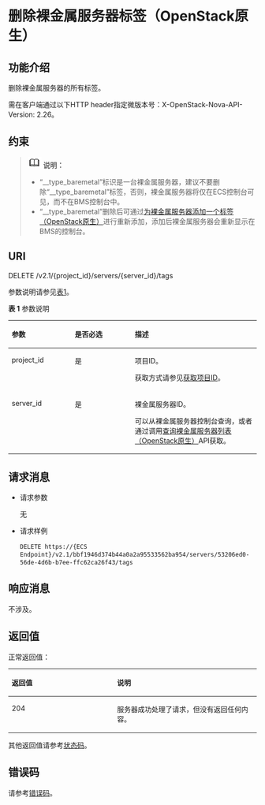 # 删除裸金属服务器标签（OpenStack原生）<a name="ZH-CN_TOPIC_0060410928"></a>

## 功能介绍<a name="section46928615105534"></a>

删除裸金属服务器的所有标签。

需在客户端通过以下HTTP header指定微版本号：X-OpenStack-Nova-API-Version: 2.26。

## 约束<a name="section76881969360"></a>

>![](public_sys-resources/icon-note.gif) **说明：**   
>-   “\_\_type\_baremetal”标识是一台裸金属服务器，建议不要删除“\_\_type\_baremetal”标签，否则，裸金属服务器将仅在ECS控制台可见，而不在BMS控制台中。  
>-   “\_\_type\_baremetal”删除后可通过[为裸金属服务器添加一个标签（OpenStack原生）](为裸金属服务器添加一个标签（OpenStack原生）.md)进行重新添加，添加后裸金属服务器会重新显示在BMS的控制台。  

## URI<a name="section3181044105534"></a>

DELETE /v2.1/\{project\_id\}/servers/\{server\_id\}/tags

参数说明请参见[表1](#table17718161117017)。

**表 1**  参数说明

<a name="table17718161117017"></a>
<table><thead align="left"><tr id="row20718911904"><th class="cellrowborder" valign="top" width="25.382538253825388%" id="mcps1.2.4.1.1"><p id="p67050730103718"><a name="p67050730103718"></a><a name="p67050730103718"></a>参数</p>
</th>
<th class="cellrowborder" valign="top" width="24.192419241924192%" id="mcps1.2.4.1.2"><p id="p62400032103718"><a name="p62400032103718"></a><a name="p62400032103718"></a>是否必选</p>
</th>
<th class="cellrowborder" valign="top" width="50.42504250425043%" id="mcps1.2.4.1.3"><p id="p21237868103718"><a name="p21237868103718"></a><a name="p21237868103718"></a>描述</p>
</th>
</tr>
</thead>
<tbody><tr id="row07181111908"><td class="cellrowborder" valign="top" width="25.382538253825388%" headers="mcps1.2.4.1.1 "><p id="p23650911103718"><a name="p23650911103718"></a><a name="p23650911103718"></a>project_id</p>
</td>
<td class="cellrowborder" valign="top" width="24.192419241924192%" headers="mcps1.2.4.1.2 "><p id="p36675672103718"><a name="p36675672103718"></a><a name="p36675672103718"></a>是</p>
</td>
<td class="cellrowborder" valign="top" width="50.42504250425043%" headers="mcps1.2.4.1.3 "><p id="p17939461103718"><a name="p17939461103718"></a><a name="p17939461103718"></a>项目ID。</p>
<p id="p652825144113"><a name="p652825144113"></a><a name="p652825144113"></a>获取方式请参见<a href="获取项目ID.md">获取项目ID</a>。</p>
</td>
</tr>
<tr id="row107182111208"><td class="cellrowborder" valign="top" width="25.382538253825388%" headers="mcps1.2.4.1.1 "><p id="p18738546141829"><a name="p18738546141829"></a><a name="p18738546141829"></a>server_id</p>
</td>
<td class="cellrowborder" valign="top" width="24.192419241924192%" headers="mcps1.2.4.1.2 "><p id="p41427238141829"><a name="p41427238141829"></a><a name="p41427238141829"></a>是</p>
</td>
<td class="cellrowborder" valign="top" width="50.42504250425043%" headers="mcps1.2.4.1.3 "><p id="p163111141829"><a name="p163111141829"></a><a name="p163111141829"></a>裸金属服务器ID。</p>
<p id="p29791113277"><a name="p29791113277"></a><a name="p29791113277"></a>可以从裸金属服务器控制台查询，或者通过调用<a href="查询裸金属服务器列表（OpenStack原生）.md">查询裸金属服务器列表（OpenStack原生）</a>API获取。</p>
</td>
</tr>
</tbody>
</table>

## 请求消息<a name="section61879170105534"></a>

-   请求参数

    无

-   请求样例

    ```
    DELETE https://{ECS Endpoint}/v2.1/bbf1946d374b44a0a2a95533562ba954/servers/53206ed0-56de-4d6b-b7ee-ffc62ca26f43/tags
    ```


## 响应消息<a name="section33789573105534"></a>

不涉及。

## 返回值<a name="section27037160"></a>

正常返回值：

<a name="zh-cn_topic_0053158659_table753804619176"></a>
<table><thead align="left"><tr id="zh-cn_topic_0053158659_row10735134615172"><th class="cellrowborder" valign="top" width="42.42%" id="mcps1.1.3.1.1"><p id="zh-cn_topic_0053158659_p19735204616177"><a name="zh-cn_topic_0053158659_p19735204616177"></a><a name="zh-cn_topic_0053158659_p19735204616177"></a>返回值</p>
</th>
<th class="cellrowborder" valign="top" width="57.58%" id="mcps1.1.3.1.2"><p id="zh-cn_topic_0053158659_p207355465176"><a name="zh-cn_topic_0053158659_p207355465176"></a><a name="zh-cn_topic_0053158659_p207355465176"></a>说明</p>
</th>
</tr>
</thead>
<tbody><tr id="zh-cn_topic_0053158659_row1473514621713"><td class="cellrowborder" valign="top" width="42.42%" headers="mcps1.1.3.1.1 "><p id="zh-cn_topic_0053158659_p13735144611178"><a name="zh-cn_topic_0053158659_p13735144611178"></a><a name="zh-cn_topic_0053158659_p13735144611178"></a>204</p>
</td>
<td class="cellrowborder" valign="top" width="57.58%" headers="mcps1.1.3.1.2 "><p id="zh-cn_topic_0053158659_p81516575011"><a name="zh-cn_topic_0053158659_p81516575011"></a><a name="zh-cn_topic_0053158659_p81516575011"></a>服务器成功处理了请求，但没有返回任何内容。</p>
</td>
</tr>
</tbody>
</table>

其他返回值请参考[状态码](状态码.md)。

## 错误码<a name="section14752650154917"></a>

请参考[错误码](错误码.md)。

